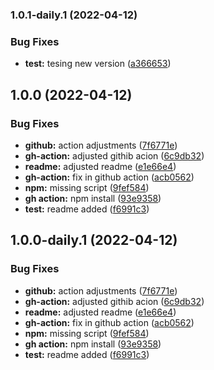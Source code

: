 ### 1.0.1-daily.1 (2022-04-12)


### Bug Fixes

* **test:** tesing new version ([a366653](https://github.com/zilahir/release-test/commit/a366653f52c9e9ebcac1c5655fe11d3ff6f38257))

## 1.0.0 (2022-04-12)


### Bug Fixes

* **github:** action adjustments ([7f6771e](https://github.com/zilahir/release-test/commit/7f6771eb4d2e1e87071671b031d9e7fa84de9f09))
* **gh-action:** adjusted githib acion ([6c9db32](https://github.com/zilahir/release-test/commit/6c9db3263ed7099403ed8325c171ff0481488203))
* **readme:** adjusted readme ([e1e66e4](https://github.com/zilahir/release-test/commit/e1e66e409ab8de34fce717a618a635b5e8650968))
* **gh-action:** fix in github action ([acb0562](https://github.com/zilahir/release-test/commit/acb0562062ae95250cac5df521861a89eefc0171))
* **npm:** missing script ([9fef584](https://github.com/zilahir/release-test/commit/9fef584ebd4f918a1d41b6dee46aaba05d8172d0))
* **gh action:** npm install ([93e9358](https://github.com/zilahir/release-test/commit/93e9358466499e42b0cecf5aaba505b920fd38e2))
* **test:** readme added ([f6991c3](https://github.com/zilahir/release-test/commit/f6991c39b226914307b53c267ddb558ed8b29a73))

## 1.0.0-daily.1 (2022-04-12)


### Bug Fixes

* **github:** action adjustments ([7f6771e](https://github.com/zilahir/release-test/commit/7f6771eb4d2e1e87071671b031d9e7fa84de9f09))
* **gh-action:** adjusted githib acion ([6c9db32](https://github.com/zilahir/release-test/commit/6c9db3263ed7099403ed8325c171ff0481488203))
* **readme:** adjusted readme ([e1e66e4](https://github.com/zilahir/release-test/commit/e1e66e409ab8de34fce717a618a635b5e8650968))
* **gh-action:** fix in github action ([acb0562](https://github.com/zilahir/release-test/commit/acb0562062ae95250cac5df521861a89eefc0171))
* **npm:** missing script ([9fef584](https://github.com/zilahir/release-test/commit/9fef584ebd4f918a1d41b6dee46aaba05d8172d0))
* **gh action:** npm install ([93e9358](https://github.com/zilahir/release-test/commit/93e9358466499e42b0cecf5aaba505b920fd38e2))
* **test:** readme added ([f6991c3](https://github.com/zilahir/release-test/commit/f6991c39b226914307b53c267ddb558ed8b29a73))
